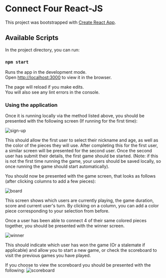 # Connect Four React-JS

This project was bootstrapped with [Create React App](https://github.com/facebook/create-react-app).

## Available Scripts

In the project directory, you can run:

### `npm start`

Runs the app in the development mode.\
Open [http://localhost:3000](http://localhost:3000) to view it in the browser.

The page will reload if you make edits.\
You will also see any lint errors in the console.


### Using the application
Once it is running locally via the method listed above, you should be presented with the following screen (If running for the first time):

![sign-up](https://user-images.githubusercontent.com/50091942/204851714-74e94635-563e-4b3c-b345-2c76f77310d1.PNG)

This should allow the first user to select their nickname and age, as well as the color of the pieces they will use. After completing this for the first user,  a similar screen will be presented for the second user. Once the second user has submit their details, the first game should be started. (Note: if this is not the first time running the game, your users should be saved locally, so once running the game should start automatically).

You should now be presented with the game screen, that looks as follows (after clicking columns to add a few pieces):

![board](https://user-images.githubusercontent.com/50091942/204852257-4954740c-a461-4e0b-afc4-9b712d6a04f2.png)

This screen shows which users are currently playing, the game duration, score and current user's turn. By clicking on a column, you can add a color piece corresponding to your selection from before. 

Once a user has been able to connect 4 of their same colored pieces together, you should be presented with the winner screen. 

![winner](https://user-images.githubusercontent.com/50091942/204852620-77ce45f9-67d7-42d6-b78b-54386a894aed.png)

This should indicate which user has won the game (Or a stalemate if applicable) and allow you to start a new game, or check the scoreboard to visit the previous games you have played. 

If you choose to view the scoreboard you should be presented with the following:
![scoreboard](https://user-images.githubusercontent.com/50091942/204853055-fb1542cf-6ed4-4c8d-994e-e65a650098f7.png)
